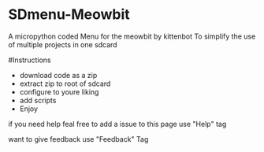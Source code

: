 # SDmenu-Meowbit
A micropython coded Menu for the meowbit by kittenbot To simplify the use of multiple projects in one sdcard

#Instructions

- download code as a zip
- extract zip to root of sdcard
- configure to youre liking
- add scripts
- Enjoy

if you need help feal free to add a issue to this page
use "Help" tag

want to give feedback use "Feedback" Tag

